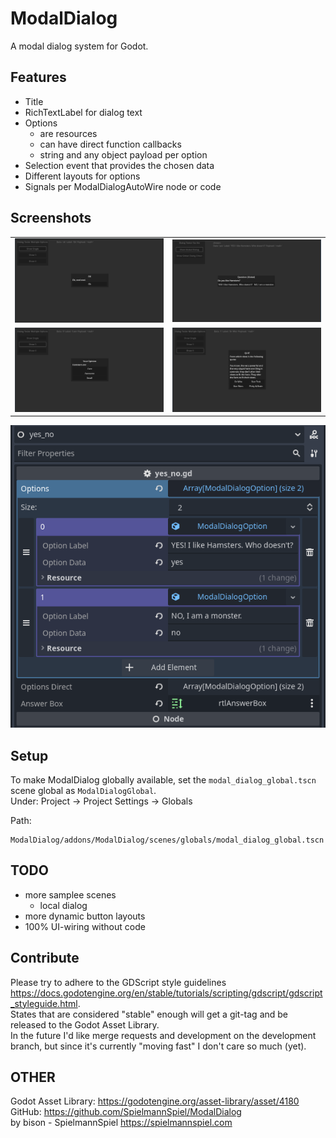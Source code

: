 # ModalDialog
A modal dialog system for Godot.

## Features

* Title
* RichTextLabel for dialog text
* Options
  * are resources
  * can have direct function callbacks
  * string and any object payload per option
* Selection event that provides the chosen data
* Different layouts for options
* Signals per ModalDialogAutoWire node or code

## Screenshots

<table>
	<tr>
		<td><img src="screenshots/dialog_1.png" alt="dialog example 1 option"></td>
		<td><img src="screenshots/dialog_2.png" alt="dialog example 2 option"></td>
	</tr>
	<tr>
		<td><img src="screenshots/dialog_3.png" alt="dialog example 3 option"></td>
		<td><img src="screenshots/dialog_4.png" alt="dialog example 4 option"></td>
	</tr>
</table>

![dialog data example](screenshots/options_data_ui.png) 

## Setup

To make ModalDialog globally available, set the `modal_dialog_global.tscn` scene global as `ModalDialogGlobal`.  
Under: Project -> Project Settings -> Globals

Path:  
```
ModalDialog/addons/ModalDialog/scenes/globals/modal_dialog_global.tscn
```

## TODO

* more samplee scenes
  * local dialog
* more dynamic button layouts
* 100% UI-wiring without code

## Contribute
Please try to adhere to the GDScript style guidelines https://docs.godotengine.org/en/stable/tutorials/scripting/gdscript/gdscript_styleguide.html.  
States that are considered "stable" enough will get a git-tag and be released to the Godot Asset Library.  
In the future I'd like merge requests and development on the development branch, but since it's currently "moving fast" I don't care so much (yet).  

## OTHER
Godot Asset Library: https://godotengine.org/asset-library/asset/4180  
GitHub: https://github.com/SpielmannSpiel/ModalDialog  
by bison - SpielmannSpiel https://spielmannspiel.com  
